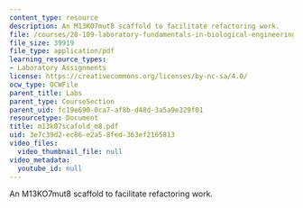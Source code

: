 ```yaml
---
content_type: resource
description: An M13KO7mut8 scaffold to facilitate refactoring work.
file: /courses/20-109-laboratory-fundamentals-in-biological-engineering-fall-2007/3e7c39d2ec86e2a58fed363ef2165813_m13k07scafold_m8.pdf
file_size: 39919
file_type: application/pdf
learning_resource_types:
- Laboratory Assignments
license: https://creativecommons.org/licenses/by-nc-sa/4.0/
ocw_type: OCWFile
parent_title: Labs
parent_type: CourseSection
parent_uid: fc19e690-0ca7-af8b-d48d-3a5a9e329f01
resourcetype: Document
title: m13k07scafold_m8.pdf
uid: 3e7c39d2-ec86-e2a5-8fed-363ef2165813
video_files:
  video_thumbnail_file: null
video_metadata:
  youtube_id: null
---
```

An M13KO7mut8 scaffold to facilitate refactoring work.